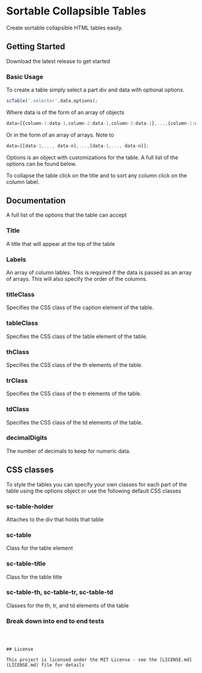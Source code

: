 # Sortable Collapsible Tables

Create sortable collapsible HTML tables easily. 

## Getting Started

Download the latest release to get started

### Basic Usage

To create a table simply select a part div and data with optional options.

```js
scTable('.selector',data,options);
```

Where data is of the form of an array of objects

```js
data=[{column-1:data-1,column-2:data-1,column-3:data-1},...,{column-1:data-n,column-2:data-n,column-3:data-n}]
```
Or in the form of an array of arrays. Note to 

```js
data=[[data-1,..., data-n],...,[data-1,..., data-n]];
```

Options is an object with customizations for the table. A full list of the options can be found below. 

To collapse the table click on the title and to sort any column click on the column label.

## Documentation

A full list of the options that the table can accept 

### Title <String>

A title that will appear at the top of the table

### Labels <Array>

An array of column lables. This is required if the data is passed as an array of arrays. This will also specify the order of the columns.

### titleClass <String>

Specifies the CSS class of the caption element of the table.

### tableClass <String>

Specifies the CSS class of the table element of the table.

### thClass <String>

Specifies the CSS class of the th elements of the table.

### trClass <String>

Specifies the CSS class of the tr elements of the table.

### tdClass <String>

Specifies the CSS class of the td elements of the table.

### decimalDigits <Integer>

The number of decimals to keep for numeric data.

## CSS classes

To style the tables you can specify your own classes for each part of the table using the options object or use the following default CSS classes

### sc-table-holder

Attaches to the div that holds that table

### sc-table

Class for the table element

### sc-table-title

Class for the table title

### sc-table-th, sc-table-tr, sc-table-td

Classes for the th, tr, and td elements of the table

### Break down into end to end tests


```



## License

This project is licensed under the MIT License - see the [LICENSE.md](LICENSE.md) file for details


